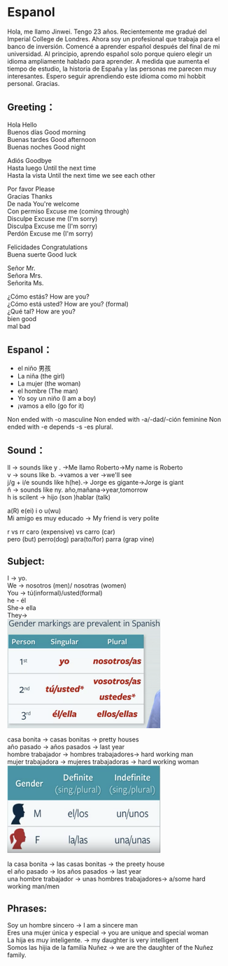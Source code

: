 # Espanol

Hola, me llamo Jinwei. Tengo 23 años. Recientemente me gradué del Imperial College de Londres. Ahora soy un profesional que trabaja para el banco de inversión. Comencé a aprender español después del final de mi universidad. Al principio, aprendo español solo porque quiero elegir un idioma ampliamente hablado para aprender. A medida que aumenta el tiempo de estudio, la historia de España y las personas me parecen muy interesantes. Espero seguir aprendiendo este idioma como mi hobbit personal. Gracias.
    

## Greeting：

Hola	Hello  
Buenos días	Good morning  
Buenas tardes	Good afternoon  
Buenas noches	Good night  
 	 
Adiós	Goodbye  
Hasta luego	Until the next time  
Hasta la vista	Until the next time we see each other  
 	 
Por favor	Please  
Gracias	Thanks  
De nada	You're welcome  
Con permiso	Excuse me (coming through)  
Disculpe	Excuse me (I'm sorry)  
Disculpa	Excuse me (I'm sorry)  
Perdón	Excuse me (I'm sorry)  
 	 
Felicidades	Congratulations  
Buena suerte	Good luck  
 	 
Señor	Mr.  
Señora	Mrs.  
Señorita	Ms.  
 
¿Cómo estás?	How are you?  
¿Cómo está usted?	How are you? (formal)  
¿Qué tal?	How are you?   
  bien	   good  
  mal	   bad   

## Espanol：

-  el niño 男孩
-  La niña (the girl)
- La mujer (the woman)
- el hombre (The man)
- Yo soy un niño (I am a boy)
- ¡vamos a ello (go for it)

Non ended with -o masculine
Non ended with -a/-dad/-ción feminine 
Non ended with -e depends 
-s -es plural.


## Sound：
ll -> sounds like y . ->Me llamo Roberto->My name is Roberto   
v -> souns like b. ->vamos a ver ->we'll see   
j/g + i/e sounds like h(he).-> Jorge es gigante->Jorge is giant   
ñ -> sounds like ny. año,mañana->year,tomorrow   
h is scilent -> hijo (son )hablar (talk)   
   
a(R) e(ei) i o u(wu)   
Mi amigo es muy educado -> My friend is very polite   
   
r vs rr caro (expensive) vs carro  (car)   
pero (but) perro(dog)
para(to/for) parra (grap vine)

## Subject:
I -> yo.   
We -> nosotros (men)/ nosotras (women)  
You -> tú(informal)/usted(formal)  
he - él  
She-> ella  
They->     
 <img src="./assets/gender.png" width="350" height="250" title="gender"> 

casa bonita -> casas bonitas -> pretty houses      
año pasado -> años pasados -> last year    
hombre trabajador -> hombres trabajadores-> hard working man    
mujer trabajadora -> mujeres trabajadoras -> hard working woman     
 <img src="./assets/genderDef.png" width="350" height="200" title="gender">    

 la casa bonita -> las casas bonitas -> the preety house     
 el año pasado -> los años pasados -> last year    
 una hombre trabajador -> unas hombres trabajadores-> a/some hard working man/men


 ## Phrases:
 Soy un hombre sincero -> I am a sincere man     
 Eres una mujer única y especial -> you are unique and special woman      
 La hija es muy inteligente.    -> my daughter is very intelligent    
Somos las hijia de la familia Nuñez -> we are the daughter of the Nuñez family.    


